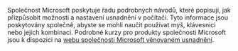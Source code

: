 Společnost Microsoft poskytuje řadu podrobných návodů, které popisují, jak přizpůsobit možnosti a nastavení usnadnění v počítači. Tyto informace jsou poskytovány společně, abyste se mohli naučit používat myš, klávesnici nebo jejich kombinaci. Podrobné kurzy pro produkty společnosti Microsoft jsou k dispozici na [webu společnosti Microsoft věnovaném usnadnění](http://go.microsoft.com/fwlink/?LinkId=8431).

<!--HONumber=Jun16_HO4-->


